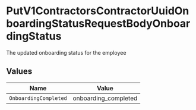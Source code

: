 # PutV1ContractorsContractorUuidOnboardingStatusRequestBodyOnboardingStatus

The updated onboarding status for the employee


## Values

| Name                  | Value                 |
| --------------------- | --------------------- |
| `OnboardingCompleted` | onboarding_completed  |